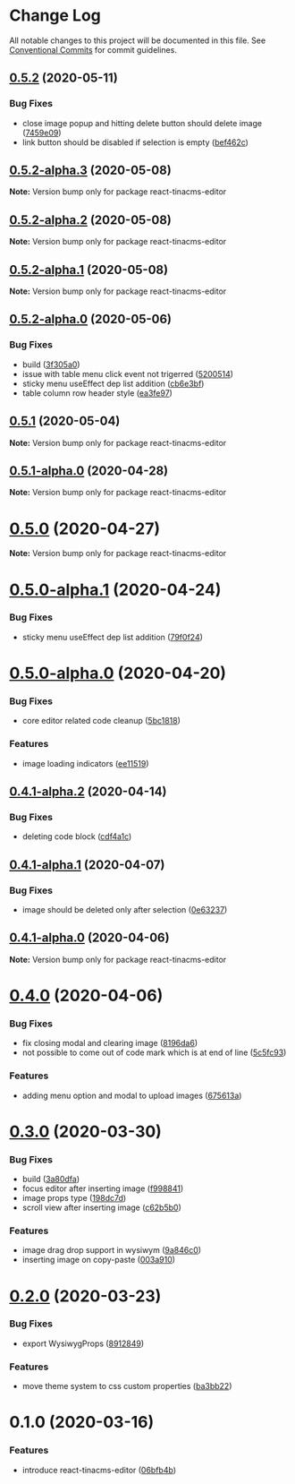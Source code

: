# Change Log

All notable changes to this project will be documented in this file.
See [Conventional Commits](https://conventionalcommits.org) for commit guidelines.

## [0.5.2](https://github.com/tinacms/tinacms/compare/react-tinacms-editor@0.5.2-alpha.3...react-tinacms-editor@0.5.2) (2020-05-11)


### Bug Fixes

* close image popup and hitting delete button should delete image ([7459e09](https://github.com/tinacms/tinacms/commit/7459e09))
* link button should be disabled if selection is empty ([bef462c](https://github.com/tinacms/tinacms/commit/bef462c))





## [0.5.2-alpha.3](https://github.com/tinacms/tinacms/compare/react-tinacms-editor@0.5.2-alpha.2...react-tinacms-editor@0.5.2-alpha.3) (2020-05-08)

**Note:** Version bump only for package react-tinacms-editor





## [0.5.2-alpha.2](https://github.com/tinacms/tinacms/compare/react-tinacms-editor@0.5.2-alpha.1...react-tinacms-editor@0.5.2-alpha.2) (2020-05-08)

**Note:** Version bump only for package react-tinacms-editor





## [0.5.2-alpha.1](https://github.com/tinacms/tinacms/compare/react-tinacms-editor@0.5.2-alpha.0...react-tinacms-editor@0.5.2-alpha.1) (2020-05-08)

**Note:** Version bump only for package react-tinacms-editor





## [0.5.2-alpha.0](https://github.com/tinacms/tinacms/compare/react-tinacms-editor@0.5.1...react-tinacms-editor@0.5.2-alpha.0) (2020-05-06)


### Bug Fixes

* build ([3f305a0](https://github.com/tinacms/tinacms/commit/3f305a0))
* issue with table menu click event not trigerred ([5200514](https://github.com/tinacms/tinacms/commit/5200514))
* sticky menu useEffect dep list addition ([cb6e3bf](https://github.com/tinacms/tinacms/commit/cb6e3bf))
* table column row header style ([ea3fe97](https://github.com/tinacms/tinacms/commit/ea3fe97))





## [0.5.1](https://github.com/tinacms/tinacms/compare/react-tinacms-editor@0.5.1-alpha.0...react-tinacms-editor@0.5.1) (2020-05-04)

**Note:** Version bump only for package react-tinacms-editor





## [0.5.1-alpha.0](https://github.com/tinacms/tinacms/compare/react-tinacms-editor@0.5.0...react-tinacms-editor@0.5.1-alpha.0) (2020-04-28)

**Note:** Version bump only for package react-tinacms-editor





# [0.5.0](https://github.com/tinacms/tinacms/compare/react-tinacms-editor@0.5.0-alpha.1...react-tinacms-editor@0.5.0) (2020-04-27)

**Note:** Version bump only for package react-tinacms-editor





# [0.5.0-alpha.1](https://github.com/tinacms/tinacms/compare/react-tinacms-editor@0.5.0-alpha.0...react-tinacms-editor@0.5.0-alpha.1) (2020-04-24)


### Bug Fixes

* sticky menu useEffect dep list addition ([79f0f24](https://github.com/tinacms/tinacms/commit/79f0f24))





# [0.5.0-alpha.0](https://github.com/tinacms/tinacms/compare/react-tinacms-editor@0.4.1-alpha.2...react-tinacms-editor@0.5.0-alpha.0) (2020-04-20)


### Bug Fixes

* core editor related code cleanup ([5bc1818](https://github.com/tinacms/tinacms/commit/5bc1818))


### Features

* image loading indicators ([ee11519](https://github.com/tinacms/tinacms/commit/ee11519))





## [0.4.1-alpha.2](https://github.com/tinacms/tinacms/compare/react-tinacms-editor@0.4.1-alpha.1...react-tinacms-editor@0.4.1-alpha.2) (2020-04-14)


### Bug Fixes

* deleting code block ([cdf4a1c](https://github.com/tinacms/tinacms/commit/cdf4a1c))





## [0.4.1-alpha.1](https://github.com/tinacms/tinacms/compare/react-tinacms-editor@0.4.1-alpha.0...react-tinacms-editor@0.4.1-alpha.1) (2020-04-07)


### Bug Fixes

* image should be deleted only after selection ([0e63237](https://github.com/tinacms/tinacms/commit/0e63237))





## [0.4.1-alpha.0](https://github.com/tinacms/tinacms/compare/react-tinacms-editor@0.4.0...react-tinacms-editor@0.4.1-alpha.0) (2020-04-06)

**Note:** Version bump only for package react-tinacms-editor





# [0.4.0](https://github.com/tinacms/tinacms/compare/react-tinacms-editor@0.3.0...react-tinacms-editor@0.4.0) (2020-04-06)


### Bug Fixes

* fix closing modal and clearing image ([8196da6](https://github.com/tinacms/tinacms/commit/8196da6))
* not possible to come out of code mark which is at end of line ([5c5fc93](https://github.com/tinacms/tinacms/commit/5c5fc93))


### Features

* adding menu option and modal to upload images ([675613a](https://github.com/tinacms/tinacms/commit/675613a))





# [0.3.0](https://github.com/tinacms/tinacms/compare/react-tinacms-editor@0.2.0...react-tinacms-editor@0.3.0) (2020-03-30)


### Bug Fixes

* build ([3a80dfa](https://github.com/tinacms/tinacms/commit/3a80dfa))
* focus editor after inserting image ([f998841](https://github.com/tinacms/tinacms/commit/f998841))
* image props type ([198dc7d](https://github.com/tinacms/tinacms/commit/198dc7d))
* scroll view after inserting image ([c62b5b0](https://github.com/tinacms/tinacms/commit/c62b5b0))


### Features

* image drag drop support in wysiwym ([9a846c0](https://github.com/tinacms/tinacms/commit/9a846c0))
* inserting image on copy-paste ([003a910](https://github.com/tinacms/tinacms/commit/003a910))





# [0.2.0](https://github.com/tinacms/tinacms/compare/react-tinacms-editor@0.1.0...react-tinacms-editor@0.2.0) (2020-03-23)


### Bug Fixes

* export WysiwygProps ([8912849](https://github.com/tinacms/tinacms/commit/8912849))


### Features

* move theme system to css custom properties ([ba3bb22](https://github.com/tinacms/tinacms/commit/ba3bb22))





# 0.1.0 (2020-03-16)


### Features

* introduce react-tinacms-editor ([06bfb4b](https://github.com/tinacms/tinacms/commit/06bfb4b))
